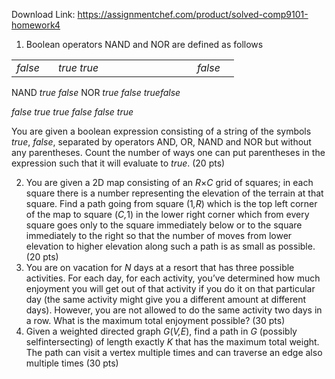 Download Link: https://assignmentchef.com/product/solved-comp9101-homework4
<br>
<ol>

 <li>Boolean operators NAND and NOR are defined as follows</li>

</ol>

<table width="308">

 <tbody>

  <tr>

   <td width="51"><em>false</em></td>

   <td width="206"><em>true                                  true</em></td>

   <td width="51"><em>false</em></td>

  </tr>

 </tbody>

</table>

NAND <em>true false </em>NOR <em>true false truefalse</em>

<em>false       true      true                                false     false     true</em>

You are given a boolean expression consisting of a string of the symbols <em>true</em>, <em>false</em>, separated by operators AND, OR, NAND and NOR but without any parentheses. Count the number of ways one can put parentheses in the expression such that it will evaluate to <em>true</em>. (20 pts)

<ol start="2">

 <li>You are given a 2D map consisting of an <em>R</em>×<em>C </em>grid of squares; in each square there is a number representing the elevation of the terrain at that square. Find a path going from square (1<em>,R</em>) which is the top left corner of the map to square (<em>C,</em>1) in the lower right corner which from every square goes only to the square immediately below or to the square immediately to the right so that the number of moves from lower elevation to higher elevation along such a path is as small as possible. (20 pts)</li>

 <li>You are on vacation for <em>N </em>days at a resort that has three possible activities. For each day, for each activity, you’ve determined how much enjoyment you will get out of that activity if you do it on that particular day (the same activity might give you a different amount at different days). However, you are not allowed to do the same activity two days in a row. What is the maximum total enjoyment possible? (30 pts)</li>

 <li>Given a weighted directed graph <em>G</em>(<em>V,E</em>), find a path in <em>G </em>(possibly selfintersecting) of length exactly <em>K </em>that has the maximum total weight. The path can visit a vertex multiple times and can traverse an edge also multiple times (30 pts)</li>

</ol>